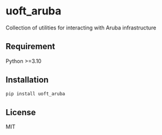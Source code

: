 # uoft_aruba

Collection of utilities for interacting with Aruba infrastructure

## Requirement

Python >=3.10

## Installation

```bash
pip install uoft_aruba
```

## License

MIT
